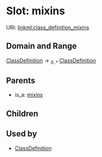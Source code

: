 
# Slot: mixins




URI: [linkml:class_definition_mixins](https://w3id.org/linkml/class_definition_mixins)


## Domain and Range

[ClassDefinition](ClassDefinition.md) &#8594;  <sub>0..\*</sub> [ClassDefinition](ClassDefinition.md)

## Parents

 *  is_a: [mixins](mixins.md)

## Children


## Used by

 * [ClassDefinition](ClassDefinition.md)
